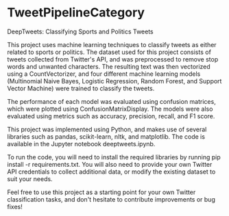 # TweetPipelineCategory

DeepTweets: Classifying Sports and Politics Tweets

This project uses machine learning techniques to classify tweets as either related to sports or politics. The dataset used for this project consists of tweets collected from Twitter's API, and was preprocessed to remove stop words and unwanted characters. The resulting text was then vectorized using a CountVectorizer, and four different machine learning models (Multinomial Naive Bayes, Logistic Regression, Random Forest, and Support Vector Machine) were trained to classify the tweets.

The performance of each model was evaluated using confusion matrices, which were plotted using ConfusionMatrixDisplay. The models were also evaluated using metrics such as accuracy, precision, recall, and F1 score.

This project was implemented using Python, and makes use of several libraries such as pandas, scikit-learn, nltk, and matplotlib. The code is available in the Jupyter notebook deeptweets.ipynb.

To run the code, you will need to install the required libraries by running pip install -r requirements.txt. You will also need to provide your own Twitter API credentials to collect additional data, or modify the existing dataset to suit your needs.

Feel free to use this project as a starting point for your own Twitter classification tasks, and don't hesitate to contribute improvements or bug fixes!
